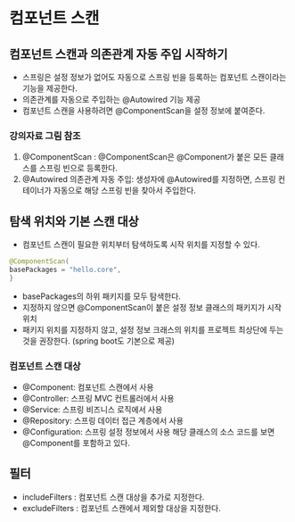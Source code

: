 # 컴포넌트 스캔

## 컴포넌트 스캔과 의존관계 자동 주입 시작하기
- 스프링은 설정 정보가 없어도 자동으로 스프링 빈을 등록하는 컴포넌트 스캔이라는 기능을 제공한다.
- 의존관계를 자동으로 주입하는 @Autowired 기능 제공
- 컴포넌트 스캔을 사용하려면 @ComponentScan을 설정 정보에 붙여준다.
  
### **강의자료 그림 참조**
1. @ComponentScan : @ComponentScan은 @Component가 붙은 모든 클래스를 스프링 빈으로 등록한다.
2. @Autowired 의존관계 자동 주입: 생성자에 @Autowired를 지정하면, 스프링 컨테이너가 자동으로 해당 스프링 빈을 찾아서 주입한다.

## 탐색 위치와 기본 스캔 대상
- 컴포넌트 스캔이 필요한 위치부터 탐색하도록 시작 위치를 지정할 수 있다.
```java
@ComponentScan(
basePackages = "hello.core",
}
```
- basePackages의 하위 패키지를 모두 탐색한다.
- 지정하지 않으면 @ComponentScan이 붙은 설정 정보 클래스의 패키지가 시작 위치
- 패키지 위치를 지정하지 않고, 설정 정보 크래스의 위치를 프로젝트 최상단에 두는 것을 권장한다. (spring boot도 기본으로 제공)

### 컴포넌트 스캔 대상
- @Component: 컴포넌트 스캔에서 사용
- @Controller: 스프링 MVC 컨트롤러에서 사용
- @Service: 스프링 비즈니스 로직에서 사용
- @Repository: 스프링 데이터 접근 계층에서 사용
- @Configuration: 스프링 설정 정보에서 사용
해당 클래스의 소스 코드를 보면 @Component를 포함하고 있다.

## 필터
- includeFilters : 컴포넌트 스캔 대상을 추가로 지정한다.
- excludeFilters : 컴포넌트 스캔에서 제외할 대상을 지정한다.